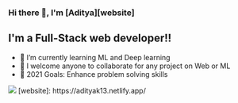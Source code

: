### Hi there 👋, I'm [Aditya][website] 

## I'm a Full-Stack web developer!!

- 🌱 I’m currently learning ML and Deep learning 
- 👯 I welcome anyone to collaborate for any project on Web or ML
- 🥅 2021 Goals: Enhance problem solving skills

<img src="./assets/mongo.png">
[website]: https://adityak13.netlify.app/